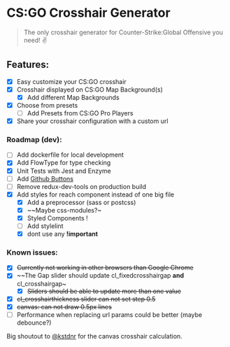 # CS:GO Crosshair Generator

> The only crosshair generator for Counter-Strike:Global Offensive you need! ✌️

## Features:
- [x] Easy customize your CS:GO crosshair
- [x] Crosshair displayed on CS:GO Map Background(s)
  - [x] Add different Map Backgrounds
- [x] Choose from presets
  - [ ] Add Presets from CS:GO Pro Players
- [x] Share your crosshair configuration with a custom url

### Roadmap (dev):
- [ ] Add dockerfile for local development
- [x] Add FlowType for type checking
- [x] Unit Tests with Jest and Enzyme
- [ ] Add [Github Buttons](https://buttons.github.io/)
- [ ] Remove redux-dev-tools on production build
- [x] Add styles for reach component instead of one big file
  - [x] Add a preprocessor (sass or postcss)
  - [x] ~~Maybe css-modules?~
  - [x] Styled Components !
  - [ ] Add stylelint
  - [x] dont use any **!important**

### Known issues:
- [x] ~~Currently not working in other browsers than Google Chrome~~
- [x] ~~The Gap slider should update cl_fixedcrosshairgap **and** cl_crosshairgap~
  - [x] ~~Sliders should be able to update more than one value~~
- [x] ~~cl_crosshairthickness slider can not set step 0.5~~
- [x] ~~canvas: can not draw 0.5px lines~~
- [ ] Performance when replacing url params could be better (maybe debounce?)

Big shoutout to [@kstdnr](https://github.com/kstdnr) for the canvas crosshair calculation.
